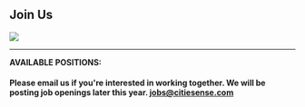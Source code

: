 ## Join Us 

[<img src="https://farm2.staticflickr.com/1884/42411263990_ce28b58c1b_b.jpg" class="img-responsive" />](https://youtu.be/u31hUZWyzjE)
__________

**AVAILABLE POSITIONS:**

#### Please email us if you're interested in working together. We will be posting job openings later this year. [jobs@citiesense.com](mailto:jobs@citiesense.com)
